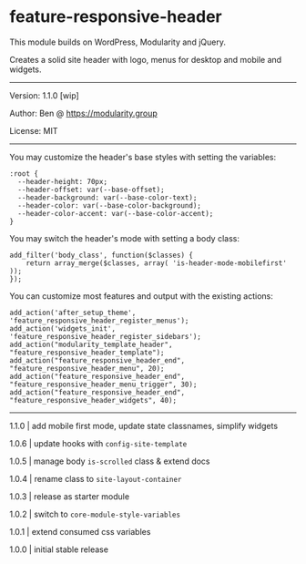 # feature-responsive-header

This module builds on WordPress, Modularity and jQuery.

Creates a solid site header with logo, menus for desktop and mobile and widgets.

---

Version: 1.1.0 [wip]

Author: Ben @ https://modularity.group

License: MIT

---

You may customize the header's base styles with setting the variables:

```
:root {
  --header-height: 70px;
  --header-offset: var(--base-offset);
  --header-background: var(--base-color-text);
  --header-color: var(--base-color-background);
  --header-color-accent: var(--base-color-accent);
}
```

You may switch the header's mode with setting a body class:

```
add_filter('body_class', function($classes) {
    return array_merge($classes, array( 'is-header-mode-mobilefirst' ));
});
```

You can customize most features and output with the existing actions:

```
add_action('after_setup_theme', 'feature_responsive_header_register_menus');
add_action('widgets_init', 'feature_responsive_header_register_sidebars');
add_action("modularity_template_header", "feature_responsive_header_template");
add_action("feature_responsive_header_end", "feature_responsive_header_menu", 20);
add_action("feature_responsive_header_end", "feature_responsive_header_menu_trigger", 30);
add_action("feature_responsive_header_end", "feature_responsive_header_widgets", 40);
```

---

1.1.0 | add mobile first mode, update state classnames, simplify widgets

1.0.6 | update hooks with `config-site-template`

1.0.5 | manage body `is-scrolled` class & extend docs

1.0.4 | rename class to `site-layout-container`

1.0.3 | release as starter module

1.0.2 | switch to `core-module-style-variables`

1.0.1 | extend consumed css variables

1.0.0 | initial stable release
